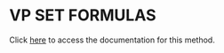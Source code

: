 <!---->
# VP SET FORMULAS

Click [here](https://developer.4d.com/docs/20/ViewPro/method-list#vp-set-formulas) to access the documentation for this method.

